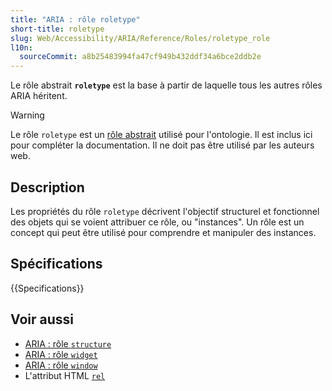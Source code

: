 ```yaml
---
title: "ARIA : rôle roletype"
short-title: roletype
slug: Web/Accessibility/ARIA/Reference/Roles/roletype_role
l10n:
  sourceCommit: a8b25483994fa47cf949b432ddf34a6bce2ddb2e
---
```


Le rôle abstrait **`roletype`** est la base à partir de laquelle tous les autres rôles ARIA héritent.

> [!WARNING]
> Le rôle `roletype` est un [rôle abstrait](/fr/docs/Web/Accessibility/ARIA/Reference/Roles#6._rôles_abstraits) utilisé pour l'ontologie. Il est inclus ici pour compléter la documentation. Il ne doit pas être utilisé par les auteurs web.

## Description

Les propriétés du rôle `roletype` décrivent l'objectif structurel et fonctionnel des objets qui se voient attribuer ce rôle, ou "instances". Un rôle est un concept qui peut être utilisé pour comprendre et manipuler des instances.

## Spécifications

{{Specifications}}

## Voir aussi

- [ARIA&nbsp;: rôle `structure`](/fr/docs/Web/Accessibility/ARIA/Reference/Roles/structure_role)
- [ARIA&nbsp;: rôle `widget`](/fr/docs/Web/Accessibility/ARIA/Reference/Roles/widget_role)
- [ARIA&nbsp;: rôle `window`](/fr/docs/Web/Accessibility/ARIA/Reference/Roles/window_role)
- L'attribut HTML [`rel`](/fr/docs/Web/HTML/Reference/Attributes/rel)
